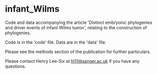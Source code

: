 # infant_Wilms
Code and data accompanying the article 'Distinct embryonic phylogenies and driver events of infant Wilms tumor', relating to the construction of phylogenies.

Code is in the 'code' file.
Data are in the 'data' file.

Please see the methods section of the publication for further particulars.

Please contact Henry Lee-Six at hl11@sanger.ac.uk if you have any questions. 


